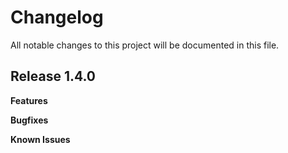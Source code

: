 # Changelog

All notable changes to this project will be documented in this file.

## Release 1.4.0

**Features**

**Bugfixes**

**Known Issues**
